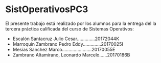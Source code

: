 # SistOperativosPC3
El presente trabajo está realizado por los alumnos para la entrega del la tercera práctica calificada del curso de Sistemas Operativos:
 * Escalón Santacruz Julio Cesar..............20172044K
 * Marroquín Zambrano Pedro Eddy..............20170025I
 * Mesías Sanchez Marco.......................20170055E
 * Zambrano Altamirano, Leonardo Marcelo......20170186B
